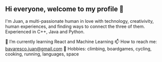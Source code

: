 ## Hi everyone, welcome to my profile 👋

<!--
**Bavarescoj/Bavarescoj** is a ✨ _special_ ✨ repository because its `README.md` (this file) appears on your GitHub profile.

Here are some ideas to get you started:

- 🔭 I’m currently working on ...
- 🌱 I’m currently learning ...
- 👯 I’m looking to collaborate on ...
- 🤔 I’m looking for help with ...
- 💬 Ask me about ...
- 
- 😄 Pronouns: ...
- ⚡ Fun fact: ...
-->

I'm Juan, a multi-passionate human in love with technology, creativivity, human experiences, and finding ways to connect the three of them.
Experienced in C++, Java and Python.

🌱 I’m currently learning React and Machine Learning
📫 How to reach me: bavaresco.juan@gmail.com
🔭 Hobbies: climbing, boardgames, cycling, cooking, running, languages, space

